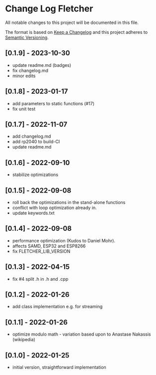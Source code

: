 # Change Log Fletcher

All notable changes to this project will be documented in this file.

The format is based on [Keep a Changelog](http://keepachangelog.com/)
and this project adheres to [Semantic Versioning](http://semver.org/).


## [0.1.9] - 2023-10-30
- update readme.md (badges)
- fix changelog.md
- minor edits


## [0.1.8] - 2023-01-17
- add parameters to static functions (#17)
- fix unit test

## [0.1.7] - 2022-11-07
- add changelog.md
- add rp2040 to build-CI
- update readme.md

## [0.1.6] - 2022-09-10
- stabilize optimizations

## [0.1.5] - 2022-09-08
- roll back the optimizations in the stand-alone functions
- conflict with loop optimization already in.
- update keywords.txt

## [0.1.4] - 2022-09-08
- performance optimization (Kudos to Daniel Mohr).
- affects SAMD, ESP32 and ESP8266
- fix FLETCHER_LIB_VERSION

## [0.1.3] - 2022-04-15
- fix #4 split .h in .h and .cpp

## [0.1.2] - 2022-01-26
- add class implementation e.g. for streaming

## [0.1.1] - 2022-01-26
- optimize modulo math - variation based upon to Anastase Nakassis (wikipedia)

## [0.1.0] - 2022-01-25
- initial version, straightforward implementation

